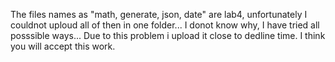 The files names as "math, generate, json, date" are lab4, unfortunately I couldnot uploud all of then in one folder... 
I donot know why, I have tried all posssible ways... Due to this problem i upload it close to dedline time. I think you will accept this work.

